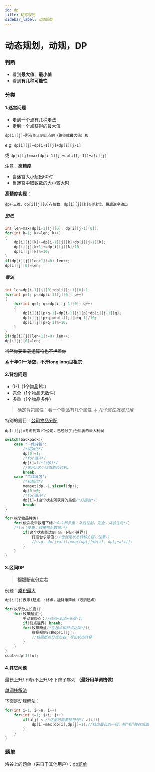 ```yaml
---
id: dp
title: 动态规划
sidebar_label: 动态规划
---
```

# 动态规划，动规，DP
### 判断
- 看到**最大值**、**最小值**
- 看到**有几种可能性**

### 分类
#### 1.迷宫问题
- 走到一个点有几种走法
- 走到一个点获得的最大值
```cpp
dp[i][j]=所有能走到此点的（路径或最大值）和
```
 _e.g._  ```dp[i][j]=dp[i-1][j]+dp[i][j-1]``` 
 
 或 ```dp[i][j]=max(dp[i-1][j]+dp[i][j-1])+a[i][j]```
 
注意：**高精度**
- 当迷宫大小超出60时
- 当迷宫中取数数的大小较大时

**高精度实现：**

```dp开三维，dp[i][j][0]存位数，dp[i][j][k]存第k位，最后逆序输出```

##### 加法
```cpp
int len=max(dp[i-1][j][0], dp[i][j-1][0]);
for(int k=1; k<=len; k++)
{
	dp[i][j][k]+=dp[i-1][j][k]+dp[i][j-1][k];
    dp[i][j][k+1]+=dp[i][j][k]/10;
    dp[i][j][k]%=10;
}
if(dp[i][j][len+1]!=0) len++;
dp[i][j][0]=len;
```
##### 乘法
```cpp
int len=dp[i-1][j][0]+dp[i][j-1][0]-1;
for(int p=1; p<=dp[i-1][j][0]; p++)
{
	for(int q=1; q<=dp[i][j-1][0]; q++)
    {
    	dp[i][j][p+q-1]=dp[i-1][j][p]*dp[i][j-1][q];
        dp[i][j][p+q]=dp[i][j][p+q-1]/10;
        dp[i][j][p+q-1]%=10;
	}
}
if(dp[i][j][len+1]!=0) len++;
dp[i][j][0]=len;
```
~~当然你要重载运算符也不拦着你~~

**⚠️十年OI一场空，不开long long见祖宗**

#### 2.背包问题
- 0-1（1个物品1件）
- 完全（1个物品无数件）
- 多重（1个物品多件）
> 确定背包属性：看一个物品有几个属性 **->** _几个属性就是几维_

特别的题目：[公司物品分配](https://www.luogu.com.cn/paste/p9yes1uf)

```dp[i][j]=考虑到第i个公司，已经分了j台机器的最大利润```

```cpp
switch(backpack){
	case "一维背包":
    	/*初始化*/
    	dp[0]=1;
        /*for循环*/
		dp[i]=1/*(或0)*/
		//表示i这个状态能否达到;
		break;
	case "二维背包":
    	/*初始化*/
    	memset(dp,-1,sizeof(dp));
        dp[0]=0;
        /*for循环*/
		dp[i]=i这个状态所获得的最值/*打擂台*/;
		break;
}
```

```cpp
for(枚举物品种类)
	for(依次枚举数组下标/*0-1和多重：从后往前，完全：从前往后*/)
	/*for(多重：枚举物品数量)*/
		if(这个状态能达到 && 下标不越界){
			打擂台求最值;//也就是状态转移方程，注意-1
            //e.g. dp[j+a[i]]=max(dp[j]+b[i], dp[j+a[i]];
        }
	}
}
```

#### 3.区间DP
> **根据断点分左右**

例题：[乘积最大](https://www.luogu.com.cn/paste/p4ansf1q)

```cpp
dp[i][j]表示i起点，j终点，能降维降维（取消起点）
```
```cpp
for(枚举分支长度){
	for(枚举起点){
		手动算终点；//终点=起点+长度-1;
        if(终点越界) break;
    	for(枚举断点/*在起点和终点之间*/){
      		根据规则计算dp[i][j];
            //依据断点分成左右，写出状态转移
    	}
    }
}
cout<<dp[1][n];
```
#### 4.其它问题
最长上升/下降/不上升/不下降子序列 **（最好用单调栈做）**

[单调栈解法](https://www.luogu.com.cn/paste/4d3xlele)

下面是动规解法：
```cpp
for(int i=1; i<=n; i++)
	for(int j=1; j<i; j++)
		if(a[j] < /*这里可能要换符号*/ a[i]){
			dp[i]=max(dp[i],dp[j]+1);//找出最长的一段，把“我”接在后面       
        }
    }  
}                            
```
### 题单
洛谷上的题单（来自于其他用户）：[dp题单](https://www.luogu.com.cn/training/1435)
